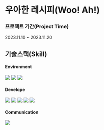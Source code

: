 # 우아한 레시피(Woo! Ah!)

### 프로젝트 기간(Project Time)

2023.11.10 ~ 2023.11.20


## 기술스택(Skill)

#### Environment
<img src="https://img.shields.io/badge/visual studio code-007ACC?style=for-the-badge&logo=visualstudiocode&logoColor=white"> <img src="https://img.shields.io/badge/github-181717?style=for-the-badge&logo=github&logoColor=white"> <img src="https://img.shields.io/badge/git-F05032?style=for-the-badge&logo=git&logoColor=white">

#### Develope
  <img src="https://img.shields.io/badge/html5-E34F26?style=for-the-badge&logo=html5&logoColor=white"> <img src="https://img.shields.io/badge/css-1572B6?style=for-the-badge&logo=css3&logoColor=white"> <img src="https://img.shields.io/badge/javascript-F7DF1E?style=for-the-badge&logo=javascript&logoColor=black">   <img src="https://img.shields.io/badge/jquery-0769AD?style=for-the-badge&logo=jquery&logoColor=white">  <img src="https://img.shields.io/badge/bootstrap-7952B3?style=for-the-badge&logo=bootstrap&logoColor=white">

#### Communication 
<img src="https://img.shields.io/badge/slack-4A154B?style=for-the-badge&logo=slack&logoColor=white">


